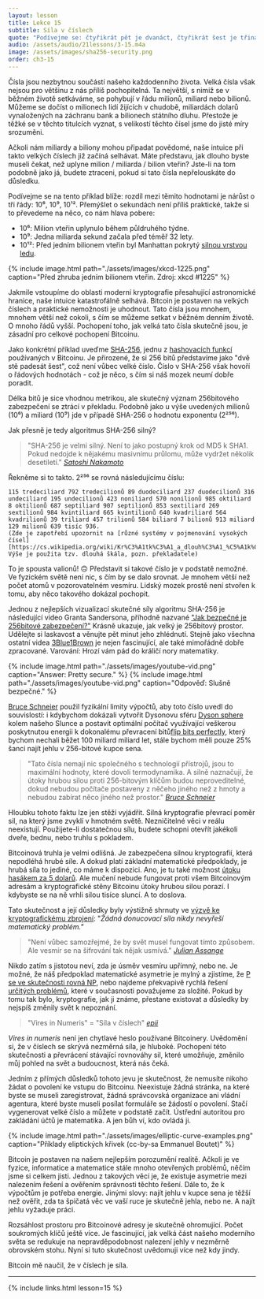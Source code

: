 ```yaml
---
layout: lesson
title: Lekce 15
subtitle: Síla v číslech
quote: "Podívejme se: čtyřikrát pět je dvanáct, čtyřikrát šest je třináct a čtyřikrát sedm je čtrnáct - ach jo! Tímhle tempem se nikdy nedostanu na dvacet!"
audio: /assets/audio/21lessons/3-15.m4a
image: /assets/images/sha256-security.png
order: ch3-15
---
```


Čísla jsou nezbytnou součástí našeho každodenního života. Velká čísla 
však nejsou pro většinu z nás příliš pochopitelná. Ta největší, s nimiž 
se v běžném životě setkáváme, se pohybují v řádu milionů, miliard nebo 
bilionů. Můžeme se dočíst o milionech lidí žijících v chudobě, miliardách 
dolarů vynaložených na záchranu bank a bilionech státního dluhu. Přestože 
je těžké se v těchto titulcích vyznat, s velikostí těchto čísel jsme 
do jisté míry srozuměni.

Ačkoli nám miliardy a biliony mohou připadat povědomé, naše intuice při 
takto velkých číslech již začíná selhávat. Máte představu, jak dlouho 
byste museli čekat, než uplyne milion / miliarda / bilion vteřin? Jste-li
na tom podobně jako já, budete ztraceni, pokud si tato čísla nepřelouskáte 
do důsledku.

Podívejme se na tento příklad blíže: rozdíl mezi těmito hodnotami je nárůst 
o tři řády: 10⁶, 10⁹, 10¹². Přemýšlet o sekundách není příliš praktické, 
takže si to převedeme na něco, co nám hlava pobere:

-  10⁶: Milion vteřin uplynulo během půldruhého týdne.
-  10⁹: Jedna miliarda sekund začala před téměř 32 lety.
-  10¹²: Před jedním bilionem vteřin byl Manhattan pokrytý [silnou vrstvou ledu][thick layer of ice].

{% include image.html path="./assets/images/xkcd-1225.png" caption="Před zhruba jedním bilionem vteřin. Zdroj: xkcd #1225" %}

Jakmile vstoupíme do oblasti moderní kryptografie přesahující 
astronomické hranice, naše intuice katastrofálně selhává. Bitcoin je 
postaven na velkých číslech a praktické nemožnosti je uhodnout. Tato 
čísla jsou mnohem, mnohem větší než cokoli, s čím se můžeme setkat 
v běžném denním životě. O mnoho řádů vyšší. Pochopení toho, jak velká 
tato čísla skutečně jsou, je zásadní pro celkové pochopení Bitcoinu.

Jako konkrétní příklad uveďme [SHA-256], jednu z [hashovacích funkcí][hash functions] 
používaných v Bitcoinu. Je přirozené, že si 256 bitů představíme jako 
"dvě stě padesát šest", což není vůbec velké číslo. Číslo v SHA-256 
však hovoří o řádových hodnotách - což je něco, s čím si náš mozek 
neumí dobře poradit.

Délka bitů je sice vhodnou metrikou, ale skutečný význam 256bitového 
zabezpečení se ztrácí v překladu. Podobně jako u výše uvedených milionů 
(10⁶) a miliard (10⁹) jde v případě SHA-256 o hodnotu exponentu (2²⁵⁶).

Jak přesně je tedy algoritmus SHA-256 silný?

> "SHA-256 je velmi silný. Není to jako postupný krok od MD5 k SHA1. 
> Pokud nedojde k nějakému masivnímu průlomu, může vydržet několik 
> desetiletí."
> <cite>[Satoshi Nakamoto]</cite>

Řekněme si to takto. 2²⁵⁶ se rovná následujícímu číslu:

    115 tredeciliard 792 tredecilionů 89 duodeciliard 237 duodecilionů 316 undeciliard 195 undecilionů 423 noniliard 570 nonilionů 985 oktiliard 8 oktilionů 687 septiliard 907 septilionů 853 sextiliard 269 sextilionů 984 kvintiliard 665 kvintilionů 640 kvadriliard 564 kvadrilionů 39 triliard 457 trilionů 584 biliard 7 bilionů 913 miliard 129 milionů 639 tisíc 936.
    (Zde je zapotřebí upozornit na [různé systémy v pojmenování vysokých čísel][https://cs.wikipedia.org/wiki/Kr%C3%A1tk%C3%A1_a_dlouh%C3%A1_%C5%A1k%C3%A1la]. Výše je použita tzv. dlouhá škála, pozn. překladatele)

To je spousta valionů! 🙃 Představit si takové číslo je v podstatě nemožné. 
Ve fyzickém světě není nic, s čím by se dalo srovnat. Je mnohem větší než 
počet atomů v pozorovatelném vesmíru. Lidský mozek prostě není stvořen 
k tomu, aby něco takového dokázal pochopit.

Jednou z nejlepších vizualizací skutečné síly algoritmu SHA-256 je 
následující video Granta Sandersona, příhodně nazvané ["Jak bezpečné 
je 256bitové zabezpečení?"]["How secure is 256 bit security?"] Krásně 
ukazuje, jak velký je 256bitový prostor. Udělejte si laskavost a věnujte 
pět minut jeho zhlédnutí. Stejně jako všechna ostatní videa [3Blue1Brown] 
je nejen fascinující, ale také mimořádně dobře zpracované. Varování: 
Hrozí vám pád do králičí nory matematiky.

{% include image.html path="./assets/images/youtube-vid.png" caption="Answer: Pretty secure." %}
{% include image.html path="./assets/images/youtube-vid.png" caption="Odpověď: Slušně bezpečné." %}

[Bruce Schneier] použil fyzikální limity výpočtů, aby toto číslo uvedl 
do souvislostí: i kdybychom dokázali vytvořit Dysonovu sféru [Dyson sphere] 
kolem našeho Slunce a postavit optimální počítač využívající veškerou 
poskytnutou energii k dokonalému převracení bitů[flip bits perfectly], 
který bychom nechali běžet 100 miliard miliard let, stále bychom měli 
pouze 25% šanci najít jehlu v 256-bitové kupce sena.

<!-- postavit optimální počítač, který by využíval veškerou poskytnutou energii 
k [dokonalému převracení bitů][flip bits perfectly], 
postavit [Dysonovu kouli][Dyson sphere] kolem našeho Slunce a nechali ho běžet 
100 miliard miliard let, stále bychom měli pouze 25% šanci najít jehlu 
v 256-bitové kupce sena. -->

> "Tato čísla nemají nic společného s technologií přístrojů, jsou to 
> maximální hodnoty, které dovolí termodynamika. A silně naznačují, 
> že útoky hrubou silou proti 256-bitovým klíčům budou neproveditelné, 
> dokud nebudou počítače postaveny z něčeho jiného než z hmoty a nebudou 
> zabírat něco jiného než prostor."
> <cite>[Bruce Schneier][2]</cite>

Hloubku tohoto faktu lze jen stěží vyjádřit. Silná kryptografie převrací 
poměr sil, na který jsme zvyklí v hmotném světě. Nezničitelné věci 
v reálu neexistují. Použijete-li dostatečnou sílu, budete schopni 
otevřít jakékoli dveře, bednu, nebo truhlu s pokladem.

Bitcoinová truhla je velmi odlišná. Je zabezpečena silnou kryptografií, 
která nepodléhá hrubé síle. A dokud platí základní matematické předpoklady, 
je hrubá síla to jediné, co máme k dispozici. Ano, je tu také možnost 
[útoku hasákem za 5 dolarů][wrench attack]. Ale mučení nebude fungovat 
proti všem Bitcoinovým adresám a kryptografické stěny Bitcoinu útoky 
hrubou silou porazí. I kdybyste se na ně vrhli silou tisíce sluncí. 
A to doslova.

Tato skutečnost a její důsledky byly výstižně shrnuty ve [výzvě 
ke kryptografickému zbrojení][call to cryptographic arms]: 
"*Žádná donucovací síla nikdy nevyřeší matematický problém."*

> "Není vůbec samozřejmé, že by svět musel fungovat tímto způsobem. 
> Ale vesmír se na šifrování tak nějak usmívá."
> <cite>[Julian Assange][call to cryptographic arms]</cite>

Nikdo zatím s jistotou neví, zda je úsměv vesmíru upřímný, nebo ne. 
Je možné, že náš předpoklad matematické asymetrie je mylný a zjistíme, 
že [P se ve skutečnosti rovná NP][P actually equals NP], nebo najdeme překvapivě rychlá řešení 
[určitých problémů][specific problems], které v současnosti považujeme za složité. Pokud 
by tomu tak bylo, kryptografie, jak ji známe, přestane existovat 
a důsledky by nejspíš změnily svět k nepoznání.

> "Vires in Numeris" = "Síla v číslech"
> <cite>[epii]</cite>

*Vires in numeris* není jen chytlavé heslo používané Bitcoinery. 
Uvědomění si, že v číslech se skrývá nezměrná síla, je hluboké. 
Pochopení této skutečnosti a převrácení stávající rovnováhy sil, 
které umožňuje, změnilo můj pohled na svět a budoucnost, která nás čeká.

Jedním z přímých důsledků tohoto jevu je skutečnost, že nemusíte nikoho 
žádat o povolení ke vstupu do Bitcoinu. Neexistuje žádná stránka, na které 
byste se museli zaregistrovat, žádná správcovská organizace ani vládní 
agentura, které byste museli posílat formuláře se žádostí o povolení. 
Stačí vygenerovat velké číslo a můžete v podstatě začít. Ústřední autoritou 
pro zakládání účtů je matematika. A jen bůh ví, kdo ovládá ji.

{% include image.html path="./assets/images/elliptic-curve-examples.png" caption="Příklady eliptických křivek (cc-by-sa Emmanuel Boutet)" %}

Bitcoin je postaven na našem nejlepším porozumění realitě. Ačkoli je 
ve fyzice, informatice a matematice stále mnoho otevřených problémů, 
něčím jsme si celkem jisti. Jednou z takových věcí je, že existuje 
asymetrie mezi nalezením řešení a ověřením správnosti těchto řešení. 
Dále to, že k výpočtům je potřeba energie. Jinými slovy: najít jehlu 
v kupce sena je těžší než ověřit, zda ta špičatá věc ve vaší ruce je 
skutečně jehla, nebo ne. A najít jehlu vyžaduje práci.

Rozsáhlost prostoru pro Bitcoinové adresy je skutečně ohromující. Počet 
soukromých klíčů ještě více. Je fascinující, jak velká část našeho moderního 
světa se redukuje na nepravděpodobnost nalezení jehly v nezměrně obrovském 
stohu. Nyní si tuto skutečnost uvědomuji více než kdy jindy.

Bitcoin mě naučil, že v číslech je síla.

---

{% include links.html lesson=15 %}

[thick layer of ice]: https://en.wikipedia.org/wiki/Last_Glacial_Maximum
[xkcd \#1125]: https://xkcd.com/1225/
[SHA-256]: https://en.wikipedia.org/wiki/SHA-2
[hash functions]: https://en.bitcoin.it/wiki/Block_hashing_algorithm
[Satoshi Nakamoto]: https://bitcointalk.org/index.php?topic=191.msg1585#msg1585
["How secure is 256 bit security?"]: https://www.youtube.com/watch?v=S9JGmA5_unY
[Bruce Schneier]: https://www.schneier.com/
[flip bits perfectly]: https://en.wikipedia.org/wiki/Landauer%27s_principle#Equation
[Dyson sphere]: https://en.wikipedia.org/wiki/Dyson_sphere
[2]: https://books.google.com/books?id=Ok0nDwAAQBAJ&pg=PT316&dq=%22These+numbers+have+nothing+to+do+with+the+technology+of+the+devices;%22&hl=en&sa=X&ved=0ahUKEwjXttWl8YLhAhUphOAKHZZOCcsQ6AEIKjAA#v=onepage&q&f=false
[wrench attack]: https://xkcd.com/538/
[call to cryptographic arms]: https://cryptome.org/2012/12/assange-crypto-arms.htm
[P actually equals NP]: https://en.wikipedia.org/wiki/P_versus_NP_problem#P_=_NP
[specific problems]: https://en.wikipedia.org/wiki/Discrete_logarithm#Cryptography
[epii]: https://bitcointalk.org/index.php?topic=4994.msg140770#msg140770
[3Blue1Brown]: https://twitter.com/3blue1brown

<!-- Wikipedia -->
[alice]: https://en.wikipedia.org/wiki/Alice%27s_Adventures_in_Wonderland
[carroll]: https://en.wikipedia.org/wiki/Lewis_Carroll
